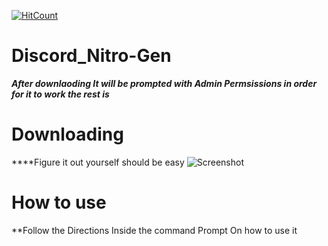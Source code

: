 [![HitCount](http://hits.dwyl.com/%7Busername%7D/%7Bproject%7D.svg)](http://hits.dwyl.com/%7Busername%7D/%7Bproject%7D)
# Discord_Nitro-Gen


***After downlaoding It will be prompted with Admin Permsissions in order for it to work the rest is*** 
 
# Downloading

****Figure it out yourself should  be easy
![Screenshot](https://user-images.githubusercontent.com/81264120/112379541-a4b60800-8cbe-11eb-95d4-646671e9c0de.png)

# How to use
**Follow the Directions Inside the command Prompt On how to use it

